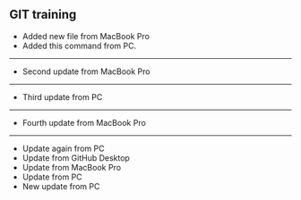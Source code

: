 ## GIT training ##
- Added new file from MacBook Pro
- Added this command from PC.
---
* Second update from MacBook Pro
---
* Third update from PC
--- 
* Fourth update from MacBook Pro
---
* Update again from PC
* Update from GitHub Desktop
* Update from MacBook Pro
* Update from PC
* New update from PC
